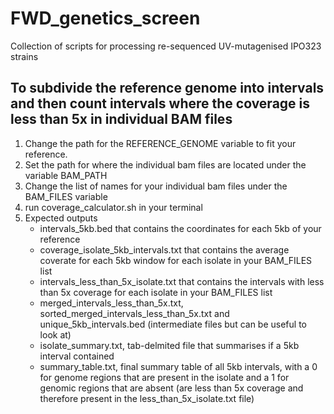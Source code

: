 # FWD_genetics_screen
Collection of scripts for processing re-sequenced UV-mutagenised IPO323 strains

## To subdivide the reference genome into intervals and then count intervals where the coverage is less than 5x in individual BAM files
1. Change the path for the REFERENCE_GENOME variable to fit your reference.
2. Set the path for where the individual bam files are located under the variable BAM_PATH
3. Change the list of names for your individual bam files under the BAM_FILES variable
5. run coverage_calculator.sh in your terminal
6. Expected outputs
   * intervals_5kb.bed that contains the coordinates for each 5kb of your reference
   * coverage_isolate_5kb_intervals.txt that contains the average coverate for each 5kb window for each isolate in your BAM_FILES list
   * intervals_less_than_5x_isolate.txt that contains the intervals with less than 5x coverage for each isolate in your BAM_FILES list
   * merged_intervals_less_than_5x.txt, sorted_merged_intervals_less_than_5x.txt and unique_5kb_intervals.bed (intermediate files but can be useful to look at)
   * isolate_summary.txt, tab-delmited file that summarises if a 5kb interval contained 
   * summary_table.txt, final summary table of all 5kb intervals, with a 0 for genome regions that are present in the isolate and a 1 for genomic regions that are absent (are less than 5x coverage and therefore present in the less_than_5x_isolate.txt file)
   
